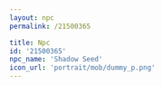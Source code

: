 ```yaml
---
layout: npc
permalink: /21500365

title: Npc
id: '21500365'
npc_name: 'Shadow Seed'
icon_url: 'portrait/mob/dummy_p.png'
---
```

